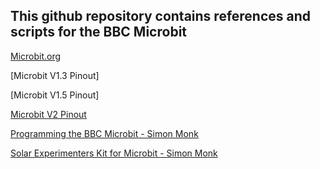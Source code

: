## This github repository contains references and scripts for the BBC Microbit

[Microbit.org](https://microbit.org)

[Microbit V1.3 Pinout]

[Microbit V1.5 Pinout]

[Microbit V2 Pinout](https://github.com/AnchorageBot/YouTube/blob/94062baf739e67855cf781cc0712d97ee588201b/Microbit/pinoutMicrobitV2.pdf)

[Programming the BBC Microbit - Simon Monk](http://simonmonk.org/prog-mb/)

[Solar Experimenters Kit for Microbit - Simon Monk](http://www.monkmakes.com/mb_solar.html)
